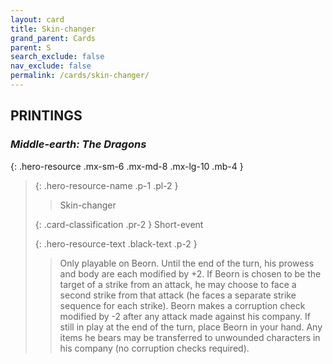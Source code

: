```yaml
---
layout: card
title: Skin-changer
grand_parent: Cards
parent: S
search_exclude: false
nav_exclude: false
permalink: /cards/skin-changer/
---
```


## PRINTINGS


### _Middle-earth: The Dragons_

{: .hero-resource .mx-sm-6 .mx-md-8 .mx-lg-10 .mb-4 }
> {: .hero-resource-name .p-1 .pl-2 }
> > <div class="card-mp"></div>
> > <div class="card-name">Skin-changer</div>
>
> {: .card-classification .pr-2 }
> Short-event
>
> {: .hero-resource-text .black-text .p-2 }
> > Only playable on Beorn. Until the end of the turn, his prowess and body are each modified by +2. If Beorn is chosen to be the target of a strike from an attack, he may choose to face a second strike from that attack (he faces a separate strike sequence for each strike). Beorn makes a corruption check modified by -2 after any attack made against his company. If still in play at the end of the turn, place Beorn in your hand. Any items he bears may be transferred to unwounded characters in his company (no corruption checks required). 
> 
